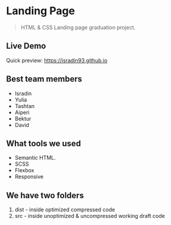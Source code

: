 # Landing Page

> HTML & CSS Landing page graduation project.

## Live Demo

Quick preview: <https://isradin93.github.io>

## Best team members

- Isradin
- Yulia
- Tashtan
- Aiperi
- Bektur
- David

## What tools we used

- Semantic HTML.
- SCSS
- Flexbox
- Responsive

## We have two folders

1. dist - inside optimized compressed code
2. src - inside unoptimized & uncompressed working draft code
